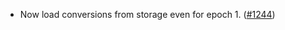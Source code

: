 - Now load conversions from storage even for epoch 1.
  ([\#1244](https://github.com/anoma/namada/pull/1244))